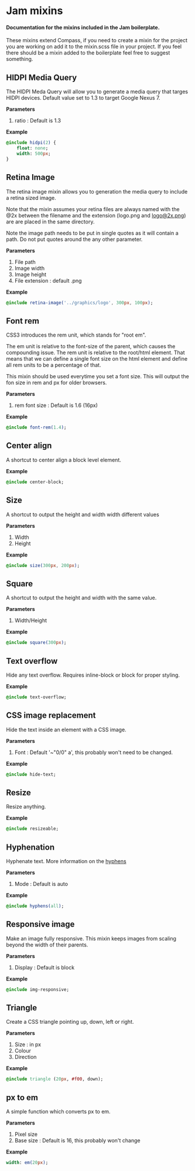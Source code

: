 # Jam mixins
 
#### Documentation for the mixins included in the Jam boilerplate.
 
These mixins extend Compass, if you need to create a mixin for the project you are working on add it to the mixin.scss file in your project. If you feel there should be a mixin added to the boilerplate feel free to suggest something.
 
## HIDPI Media Query
The HIDPI Meda Query will allow you to generate a media query that targes HIDPI devices.
Default value set to 1.3 to target Google Nexus 7.

**Parameters**

1. ratio : Default is 1.3

**Example**

```sass
@include hidpi(2) {
	float: none;
	width: 500px;
}
```

## Retina Image
The retina image mixin allows you to generation the media query to include a retina sized image.

Note that the mixin assumes your retina files are always named with the @2x between the filename and the extension (logo.png and logo@2x.png) are are placed in the same directory.

Note the image path needs to be put in single quotes as it will contain a path. Do not put quotes around the any other parameter.

**Parameters**

1. File path
2. Image width
3. Image height
4. File extension : default .png

**Example**

```sass
@include retina-image('../graphics/logo', 300px, 100px);
```

## Font rem
CSS3 introduces the rem unit, which stands for "root em".

The em unit is relative to the font-size of the parent, which causes the compounding issue. The rem unit is relative to the root/html element. That means that we can define a single font size on the html element and define all rem units to be a percentage of that.

This mixin should be used everytime you set a font size. This will output the fon size in rem and px for older browsers.

**Parameters**

1. rem font size : Default is 1.6 (16px)

**Example**

```sass
@include font-rem(1.4);
```

## Center align
A shortcut to center align a block level element.

**Example**

```sass
@include center-block;
```

## Size
A shortcut to output the height and width width different values

**Parameters**

1. Width
2. Height

**Example**

```sass
@include size(300px, 200px);
```

## Square
A shortcut to output the height and width with the same value.

**Parameters**

1. Width/Height

**Example**

```sass
@include square(300px);
```

## Text overflow
Hide any text overflow. Requires inline-block or block for proper styling.

**Example**

```sass
@include text-overflow;
```

## CSS image replacement
Hide the text inside an element with a CSS image.

**Parameters**

1. Font : Default '~"0/0" a', this probably won't need to be changed.

**Example**

```sass
@include hide-text;
```

## Resize
Resize anything.

**Example**

```sass
@include resizeable;
```

## Hyphenation
Hyphenate text. More information on the [hyphens](http://css-tricks.com/almanac/properties/h/hyphenate/)

**Parameters**

1. Mode : Default is auto

**Example**

```sass
@include hyphens(all);
```

## Responsive image
Make an image fully responsive. This mixin keeps images from scaling beyond the width of their parents.

**Parameters**

1. Display : Default is block

**Example**

```sass
@include img-responsive;
```

## Triangle
Create a CSS triangle pointing up, down, left or right.

**Parameters**

1. Size : in px
2. Colour
3. Direction

**Example**

```sass
@include triangle (20px, #f00, down);
```

## px to em
A simple function which converts px to em.

**Parameters**

1. Pixel size
2. Base size : Default is 16, this probably won't change

**Example**

```sass
width: em(20px);
```